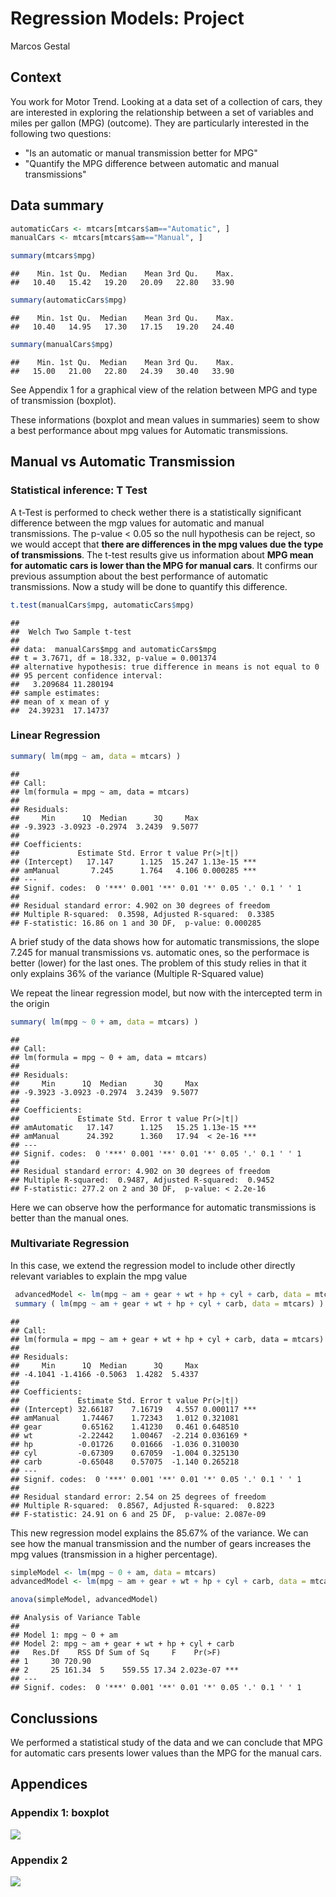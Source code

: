 # Regression Models: Project
Marcos Gestal  

## Context

You work for Motor Trend. Looking at a data set of a collection of cars, they are interested in exploring the relationship between a set of variables and miles per gallon (MPG) (outcome). They are particularly interested in the following two questions:

* "Is an automatic or manual transmission better for MPG"
* "Quantify the MPG difference between automatic and manual transmissions"




## Data summary


```r
automaticCars <- mtcars[mtcars$am=="Automatic", ]
manualCars <- mtcars[mtcars$am=="Manual", ]

summary(mtcars$mpg)
```

```
##    Min. 1st Qu.  Median    Mean 3rd Qu.    Max. 
##   10.40   15.42   19.20   20.09   22.80   33.90
```

```r
summary(automaticCars$mpg)
```

```
##    Min. 1st Qu.  Median    Mean 3rd Qu.    Max. 
##   10.40   14.95   17.30   17.15   19.20   24.40
```

```r
summary(manualCars$mpg)
```

```
##    Min. 1st Qu.  Median    Mean 3rd Qu.    Max. 
##   15.00   21.00   22.80   24.39   30.40   33.90
```

See Appendix 1 for a graphical view of the relation between MPG and type of transmission (boxplot).

These informations (boxplot and mean values in summaries) seem to show a best performance about mpg values for Automatic transmissions.


## Manual vs Automatic Transmission

### Statistical inference: T Test

A t-Test is performed to check wether there is a statistically significant difference between the mgp values for automatic and manual transmissions. The p-value < 0.05 so the null hypothesis can be reject, so we would accept that **there are differences in the mpg values due the type of transmissions**. The t-test results give us information about **MPG mean for automatic cars is lower than the MPG for manual cars**. It confirms our previous assumption about the best performance of automatic transmissions. Now a study will be done to quantify this difference.



```r
t.test(manualCars$mpg, automaticCars$mpg)
```

```
## 
## 	Welch Two Sample t-test
## 
## data:  manualCars$mpg and automaticCars$mpg
## t = 3.7671, df = 18.332, p-value = 0.001374
## alternative hypothesis: true difference in means is not equal to 0
## 95 percent confidence interval:
##   3.209684 11.280194
## sample estimates:
## mean of x mean of y 
##  24.39231  17.14737
```

### Linear Regression


```r
summary( lm(mpg ~ am, data = mtcars) )
```

```
## 
## Call:
## lm(formula = mpg ~ am, data = mtcars)
## 
## Residuals:
##     Min      1Q  Median      3Q     Max 
## -9.3923 -3.0923 -0.2974  3.2439  9.5077 
## 
## Coefficients:
##             Estimate Std. Error t value Pr(>|t|)    
## (Intercept)   17.147      1.125  15.247 1.13e-15 ***
## amManual       7.245      1.764   4.106 0.000285 ***
## ---
## Signif. codes:  0 '***' 0.001 '**' 0.01 '*' 0.05 '.' 0.1 ' ' 1
## 
## Residual standard error: 4.902 on 30 degrees of freedom
## Multiple R-squared:  0.3598,	Adjusted R-squared:  0.3385 
## F-statistic: 16.86 on 1 and 30 DF,  p-value: 0.000285
```

A brief study of the data shows how for automatic transmissions, the slope 7.245 for manual transmissions vs. automatic ones, so the performace is better (lower) for the last ones. The problem of this study relies in that it only explains 36% of the variance (Multiple R-Squared value)

We repeat the linear regression model, but now with the intercepted term in the origin


```r
summary( lm(mpg ~ 0 + am, data = mtcars) )
```

```
## 
## Call:
## lm(formula = mpg ~ 0 + am, data = mtcars)
## 
## Residuals:
##     Min      1Q  Median      3Q     Max 
## -9.3923 -3.0923 -0.2974  3.2439  9.5077 
## 
## Coefficients:
##             Estimate Std. Error t value Pr(>|t|)    
## amAutomatic   17.147      1.125   15.25 1.13e-15 ***
## amManual      24.392      1.360   17.94  < 2e-16 ***
## ---
## Signif. codes:  0 '***' 0.001 '**' 0.01 '*' 0.05 '.' 0.1 ' ' 1
## 
## Residual standard error: 4.902 on 30 degrees of freedom
## Multiple R-squared:  0.9487,	Adjusted R-squared:  0.9452 
## F-statistic: 277.2 on 2 and 30 DF,  p-value: < 2.2e-16
```

Here we can observe how the performance for automatic transmissions is better than the manual ones.

### Multivariate Regression

In this case, we extend the regression model to include other directly relevant variables to explain the
mpg value


```r
 advancedModel <- lm(mpg ~ am + gear + wt + hp + cyl + carb, data = mtcars)
 summary ( lm(mpg ~ am + gear + wt + hp + cyl + carb, data = mtcars) )
```

```
## 
## Call:
## lm(formula = mpg ~ am + gear + wt + hp + cyl + carb, data = mtcars)
## 
## Residuals:
##     Min      1Q  Median      3Q     Max 
## -4.1041 -1.4166 -0.5063  1.4282  5.4337 
## 
## Coefficients:
##             Estimate Std. Error t value Pr(>|t|)    
## (Intercept) 32.66187    7.16719   4.557 0.000117 ***
## amManual     1.74467    1.72343   1.012 0.321081    
## gear         0.65162    1.41230   0.461 0.648510    
## wt          -2.22442    1.00467  -2.214 0.036169 *  
## hp          -0.01726    0.01666  -1.036 0.310030    
## cyl         -0.67309    0.67059  -1.004 0.325130    
## carb        -0.65048    0.57075  -1.140 0.265218    
## ---
## Signif. codes:  0 '***' 0.001 '**' 0.01 '*' 0.05 '.' 0.1 ' ' 1
## 
## Residual standard error: 2.54 on 25 degrees of freedom
## Multiple R-squared:  0.8567,	Adjusted R-squared:  0.8223 
## F-statistic: 24.91 on 6 and 25 DF,  p-value: 2.087e-09
```

This new regression model explains the 85.67% of the variance. We can see how the manual transmission and the number
of gears increases the mpg values (transmission in a higher percentage). 



```r
simpleModel <- lm(mpg ~ 0 + am, data = mtcars)
advancedModel <- lm(mpg ~ am + gear + wt + hp + cyl + carb, data = mtcars)

anova(simpleModel, advancedModel)
```

```
## Analysis of Variance Table
## 
## Model 1: mpg ~ 0 + am
## Model 2: mpg ~ am + gear + wt + hp + cyl + carb
##   Res.Df    RSS Df Sum of Sq     F    Pr(>F)    
## 1     30 720.90                                 
## 2     25 161.34  5    559.55 17.34 2.023e-07 ***
## ---
## Signif. codes:  0 '***' 0.001 '**' 0.01 '*' 0.05 '.' 0.1 ' ' 1
```

## Conclussions

We performed a statistical study of the data and we can conclude that MPG for automatic cars presents lower values than the MPG for the manual cars.

## Appendices

### Appendix 1: boxplot

![](./regmodels.project_files/figure-html/unnamed-chunk-8-1.png) 

### Appendix 2

![](./regmodels.project_files/figure-html/unnamed-chunk-9-1.png) 

